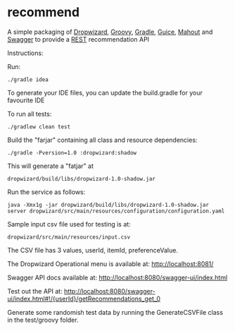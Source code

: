 recommend
=========

A simple packaging of [Dropwizard](http://dropwizard.codahale.com/), [Groovy](http://groovy.codehaus.org/), [Gradle](http://www.gradle.org/), [Guice](https://code.google.com/p/google-guice/), [Mahout](http://mahout.apache.org/) and [Swagger](https://developers.helloreverb.com/swagger/) to provide a [REST](http://www.ics.uci.edu/~fielding/pubs/dissertation/rest_arch_style.htm) recommendation API

Instructions:

Run:
```
./gradle idea
```

To generate your IDE files, you can update the build.gradle for your favourite IDE

To run all tests:
```
./gradlew clean test
```

Build the "farjar" containing all class and resource dependencies:
```
./gradle -Pversion=1.0 :dropwizard:shadow
```

This will generate a "fatjar" at
```
dropwizard/build/libs/dropwizard-1.0-shadow.jar
```

Run the service as follows:
```
java -Xmx1g -jar dropwizard/build/libs/dropwizard-1.0-shadow.jar server dropwizard/src/main/resources/configuration/configuration.yaml
```

Sample input csv file used for testing is at:
```
dropwizard/src/main/resources/input.csv
```

The CSV file has 3 values, userId, itemId, preferenceValue.

The Dropwizard Operational menu is available at:
[http://localhost:8081/](http://localhost:8081/)

Swagger API docs available at:
[http://localhost:8080/swagger-ui/index.html](http://localhost:8080/swagger-ui/index.html)

Test out the API at:
[http://localhost:8080/swagger-ui/index.html#!/{userId}/getRecommendations_get_0](http://localhost:8080/swagger-ui/index.html#!/{userId}/getRecommendations_get_0)

Generate some randomish test data by running the GenerateCSVFile class in the test/groovy folder.
